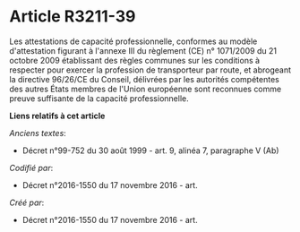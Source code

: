 # Article R3211-39

Les attestations de capacité professionnelle, conformes au modèle d'attestation figurant à l'annexe III du règlement (CE) n°
1071/2009 du 21 octobre 2009 établissant des règles communes sur les conditions à respecter pour exercer la profession de
transporteur par route, et abrogeant la directive 96/26/CE du Conseil, délivrées par les autorités compétentes des autres
États membres de l'Union européenne sont reconnues comme preuve suffisante de la capacité professionnelle.

**Liens relatifs à cet article**

_Anciens textes_:

  - Décret n°99-752 du 30 août 1999 - art. 9, alinéa 7, paragraphe V (Ab)

_Codifié par_:

  - Décret n°2016-1550 du 17 novembre 2016 - art.

_Créé par_:

  - Décret n°2016-1550 du 17 novembre 2016 - art.
